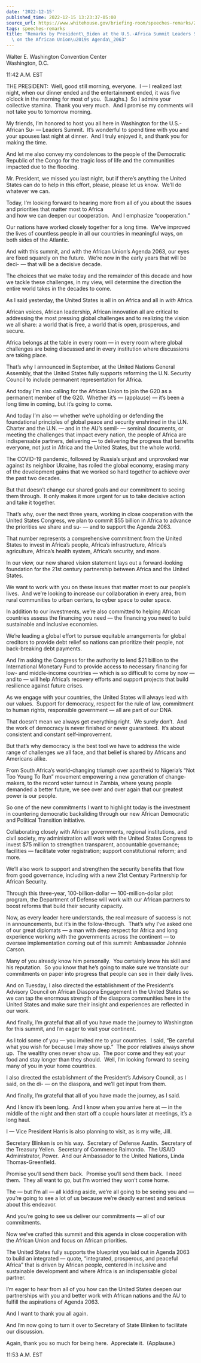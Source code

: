 ```yaml
---
date: '2022-12-15'
published_time: 2022-12-15 13:23:37-05:00
source_url: https://www.whitehouse.gov/briefing-room/speeches-remarks/2022/12/15/remarks-by-president-biden-at-the-u-s-africa-summit-leaders-session-on-partnering-on-the-african-unions-agenda-2063/
tags: speeches-remarks
title: "Remarks by President\_Biden at the U.S.-Africa Summit Leaders Session on Partnering\
  \ on the African Union\u2019s Agenda\_2063"
---
```

 
Walter E. Washington Convention Center  
Washington, D.C.

11:42 A.M. EST

THE PRESIDENT:  Well, good still morning, everyone.  I — I realized last
night, when our dinner ended and the entertainment ended, it was five
o’clock in the morning for most of you.  (Laughs.)  So I admire your
collective stamina.  Thank you very much.  And I promise my comments
will not take you to tomorrow morning.  
  
My friends, I’m honored to host you all here in Washington for the
U.S.-African Su- — Leaders Summit.  It’s wonderful to spend time with
you and your spouses last night at dinner.  And I truly enjoyed it, and
thank you for making the time.  
  
And let me also convey my condolences to the people of the Democratic
Republic of the Congo for the tragic loss of life and the communities
impacted due to the flooding.  
  
Mr. President, we missed you last night, but if there’s anything the
United States can do to help in this effort, please, please let us
know.  We’ll do whatever we can.  
  
Today, I’m looking forward to hearing more from all of you about the
issues and priorities that matter most to Africa  
and how we can deepen our cooperation.  And I emphasize “cooperation.”  
  
Our nations have worked closely together for a long time.  We’ve
improved the lives of countless people in all our countries in
meaningful ways, on both sides of the Atlantic.  
  
And with this summit, and with the African Union’s Agenda 2063, our eyes
are fixed squarely on the future.  We’re now in the early years that
will be deci- — that will be a decisive decade.  
  
The choices that we make today and the remainder of this decade and how
we tackle these challenges, in my view, will determine the direction the
entire world takes in the decades to come.  
  
As I said yesterday, the United States is all in on Africa and all in
*with* Africa.  
  
African voices, African leadership, African innovation all are critical
to addressing the most pressing global challenges and to realizing the
vision we all share: a world that is free, a world that is open,
prosperous, and secure.  
  
Africa belongs at the table in every room — in every room where global
challenges are being discussed and in every institution where
discussions are taking place.  
  
That’s why I announced in September, at the United Nations General
Assembly, that the United States fully supports reforming the U.N.
Security Council to include permanent representation for Africa.   
  
And today I’m also calling for the African Union to join the G20 as a
permanent member of the G20.  Whether it’s — (applause) — it’s been a
long time in coming, but it’s going to come.  
  
And today I’m also — whether we’re upholding or defending the
foundational principles of global peace and security enshrined in the
U.N. Charter and the U.N. — and in the AU’s semil- — seminal documents,
or meeting the challenges that impact every nation, the people of Africa
are indispensable partners, delivering — to delivering the progress that
benefits everyone, not just in Africa and the United States, but the
whole world.  
  
The COVID-19 pandemic, followed by Russia’s unjust and unprovoked war
against its neighbor Ukraine, has roiled the global economy, erasing
many of the development gains that we worked so hard together to achieve
over the past two decades.  
  
But that doesn’t change our shared goals and our commitment to seeing
them through.  It only makes it more urgent for us to take decisive
action and take it together.  
  
That’s why, over the next three years, working in close cooperation with
the United States Congress, we plan to commit $55 billion in Africa to
advance the priorities we share and su- — and to support the Agenda
2063.    
  
That number represents a comprehensive commitment from the United States
to invest in Africa’s people, Africa’s infrastructure, Africa’s
agriculture, Africa’s health system, Africa’s security, and more.  
  
In our view, our new shared vision statement lays out a forward-looking
foundation for the 21st century partnership between Africa and the
United States.  
  
We want to work with you on these issues that matter most to our
people’s lives.  And we’re looking to increase our collaboration in
every area, from rural communities to urban centers, to cyber space to
outer space.  
  
In addition to our investments, we’re also committed to helping African
countries assess the financing you need — the financing you need to
build sustainable and inclusive economies.  
  
We’re leading a global effort to pursue equitable arrangements for
global creditors to provide debt relief so nations can prioritize their
people, not back-breaking debt payments.  
  
And I’m asking the Congress for the authority to lend $21 billion to the
International Monetary Fund to provide access to necessary financing for
low- and middle-income countries — which is so difficult to come by now
— and to — will help Africa’s recovery efforts and support projects that
build resilience against future crises.  
  
As we engage with your countries, the United States will always lead
with our values.  Support for democracy, respect for the rule of law,
commitment to human rights, responsible government — all are part of our
DNA.  
  
That doesn’t mean we always get everything right.  We surely don’t.  And
the work of democracy is never finished or never guaranteed.  It’s about
consistent and constant self-improvement.  
  
But that’s why democracy is the best tool we have to address the wide
range of challenges we all face, and that belief is shared by Africans
and Americans alike.  
  
From South Africa’s world-changing triumph over apartheid to Nigeria’s
“Not Too Young To Run” movement empowering a new generation of
change-makers, to the record voter turnout in Zambia, where young people
demanded a better future, we see over and over again that our greatest
power is our people.  
  
So one of the new commitments I want to highlight today is the
investment in countering democratic backsliding through our new African
Democratic and Political Transition initiative.  
  
Collaborating closely with African governments, regional institutions,
and civil society, my administration will work with the United States
Congress to invest $75 million to strengthen transparent, accountable
governance; facilities — facilitate voter registration; support
constitutional reform; and more.  
  
We’ll also work to support and strengthen the security benefits that
flow from good governance, including with a new 21st Century Partnership
for African Security.  
  
Through this three-year, 100-billion-dollar — 100-million-dollar pilot
program, the Department of Defense will work with our African partners
to boost reforms that build their security capacity.  
  
Now, as every leader here understands, the real measure of success is
not in announcements, but it’s in the follow-through.  That’s why I’ve
asked one of our great diplomats — a man with deep respect for Africa
and long experience working with the governments across the continent —
to oversee implementation coming out of this summit: Ambassador Johnnie
Carson.  
  
Many of you already know him personally.  You certainly know his skill
and his reputation.  So you know that he’s going to make sure we
translate our commitments on paper into progress that people can see in
their daily lives.  
  
And on Tuesday, I also directed the establishment of the President’s
Advisory Council on African Diaspora Engagement in the United States so
we can tap the enormous strength of the diaspora communities here in the
United States and make sure their insight and experiences are reflected
in our work.  
  
And finally, I’m grateful that all of you have made the journey to
Washington for this summit, and I’m eager to visit your continent.  
  
As I told some of you — you invited me to your countries.  I said, “Be
careful what you wish for because I may show up.”  The poor relatives
always show up.  The wealthy ones never show up.  The poor come and they
eat your food and stay longer than they should.  Well, I’m looking
forward to seeing many of you in your home countries.  
  
I also directed the establishment of the President’s Advisory Council,
as I said, on the di- — on the diaspora, and we’ll get input from
them.  
  
And finally, I’m grateful that all of you have made the journey, as I
said.   
  
And I know it’s been long.  And I know when you arrive here at — in the
middle of the night and then start off a couple hours later at meetings,
it’s a long haul.   
  
I — Vice President Harris is also planning to visit, as is my wife,
Jill.   
  
Secretary Blinken is on his way.  Secretary of Defense Austin. 
Secretary of the Treasury Yellen.  Secretary of Commerce Raimondo.  The
USAID Administrator, Power.  And our Ambassador to the United Nations,
Linda Thomas-Greenfield.   
  
Promise you’ll send them back.  Promise you’ll send them back.  I need
them.  They all want to go, but I’m worried they won’t come home.   
  
The — but I’m all — all kidding aside, we’re all going to be seeing you
and — you’re going to see a lot of us because we’re deadly earnest and
serious about this endeavor.    
  
And you’re going to see us deliver our commitments — all of our
commitments.  
  
Now we’ve crafted this summit and this agenda in close cooperation with
the African Union and focus on African priorities.  
  
The United States fully supports the blueprint you laid out in Agenda
2063 to build an integrated — quote, “integrated, prosperous, and
peaceful Africa” that is driven by African people, centered in inclusive
and sustainable development and where Africa is an indispensable global
partner.   
  
I’m eager to hear from all of you how can the United States deepen our
partnerships with you and better work with African nations and the AU to
fulfill the aspirations of Agenda 2063.  
  
And I want to thank you all again.   
  
And I’m now going to turn it over to Secretary of State Blinken to
facilitate our discussion.  
  
Again, thank you so much for being here.  Appreciate it.  (Applause.)  
  
11:53 A.M. EST
